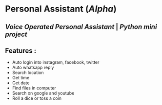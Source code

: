 # Personal Assistant (*Alpha*)

## *Voice Operated Personal Assistant* | *Python mini project*


## Features :

* Auto login into instagram, facebook, twitter
* Auto whatsapp reply
* Search location
* Get time
* Get date
* Find files in computer
* Search on google and youtube
* Roll a dice or toss a coin
